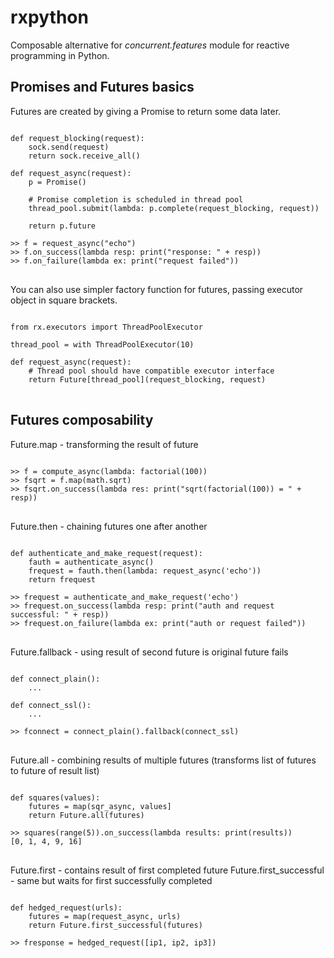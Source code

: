 rxpython
========

Composable alternative for _concurrent.features_ module for reactive programming in Python.

Promises and Futures basics
---------------------------

Futures are created by giving a Promise to return some data later.

<pre>
<code>
def request_blocking(request):
    sock.send(request)
    return sock.receive_all()

def request_async(request):
    p = Promise()

    # Promise completion is scheduled in thread pool
    thread_pool.submit(lambda: p.complete(request_blocking, request))

    return p.future

>> f = request_async("echo")
>> f.on_success(lambda resp: print("response: " + resp))
>> f.on_failure(lambda ex: print("request failed"))
</code>
</pre>

You can also use simpler factory function for futures, passing executor object in square brackets.

<pre>
<code>
from rx.executors import ThreadPoolExecutor

thread_pool = with ThreadPoolExecutor(10)

def request_async(request):
    # Thread pool should have compatible executor interface
    return Future[thread_pool](request_blocking, request)
</code>
</pre>

Futures composability
---------------------

Future.map - transforming the result of future

<pre>
<code>
>> f = compute_async(lambda: factorial(100))
>> fsqrt = f.map(math.sqrt)
>> fsqrt.on_success(lambda res: print("sqrt(factorial(100)) = " + resp))
</code>
</pre>

Future.then - chaining futures one after another

<pre>
<code>
def authenticate_and_make_request(request):
    fauth = authenticate_async()
    frequest = fauth.then(lambda: request_async('echo'))
    return frequest

>> frequest = authenticate_and_make_request('echo')
>> frequest.on_success(lambda resp: print("auth and request successful: " + resp))
>> frequest.on_failure(lambda ex: print("auth or request failed"))
</code>
</pre>

Future.fallback - using result of second future is original future fails

<pre>
<code>
def connect_plain():
    ...

def connect_ssl():
    ...

>> fconnect = connect_plain().fallback(connect_ssl)
</code>
</pre>

Future.all - combining results of multiple futures (transforms list of futures to future of result list)

<pre>
<code>
def squares(values):
    futures = map(sqr_async, values]
    return Future.all(futures)

>> squares(range(5)).on_success(lambda results: print(results))
[0, 1, 4, 9, 16]
</code>
</pre>

Future.first - contains result of first completed future
Future.first_successful - same but waits for first successfully completed

<pre>
<code>
def hedged_request(urls):
    futures = map(request_async, urls)
    return Future.first_successful(futures)

>> fresponse = hedged_request([ip1, ip2, ip3])
</code>
</pre>